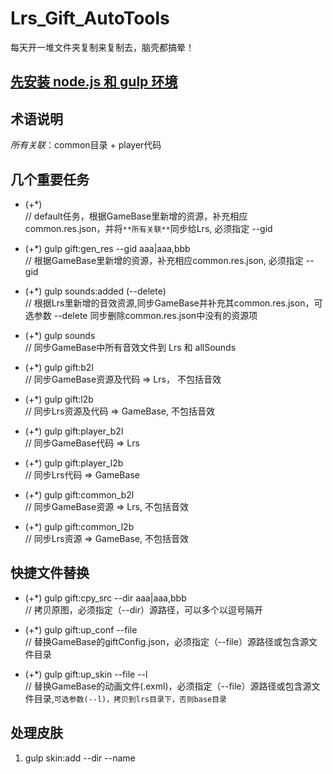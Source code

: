 # Lrs_Gift_AutoTools
  每天开一堆文件夹复制来复制去，脑壳都搞晕！

## [先安装 node.js 和 gulp 环境](https://gulpjs.com/)

## 术语说明
  *所有关联*：common目录 + player代码

## 几个重要任务
  - (+*)                      
  // default任务，根据GameBase里新增的资源，补充相应common.res.json，并将`**所有关联**`同步给Lrs, 必须指定 --gid
  
  - (+*)  gulp gift:gen_res --gid aaa|aaa,bbb    
  // 根据GameBase里新增的资源，补充相应common.res.json, 必须指定 --gid
  
  - (+*)  gulp sounds:added (--delete)           
  // 根据Lrs里新增的音效资源,同步GameBase并补充其common.res.json，可选参数 --delete 同步删除common.res.json中没有的资源项
  
  - (+*)  gulp sounds                
  // 同步GameBase中所有音效文件到 Lrs 和 allSounds
  
  - (+*)  gulp gift:b2l              
  // 同步GameBase资源及代码 => Lrs， 不包括音效
  
  - (+*)  gulp gift:l2b              
  // 同步Lrs资源及代码 => GameBase, 不包括音效
  
  - (+*)  gulp gift:player_b2l       
  // 同步GameBase代码 => Lrs
  
  - (+*)  gulp gift:player_l2b       
  // 同步Lrs代码 => GameBase
  
  - (+*)  gulp gift:common_b2l       
  // 同步GameBase资源 => Lrs, 不包括音效
  
  - (+*)  gulp gift:common_l2b      
  // 同步Lrs资源 => GameBase, 不包括音效
  
 ## 快捷文件替换
  - (+*)  gulp gift:cpy_src --dir aaa|aaa,bbb      
  // 拷贝原图，必须指定（--dir）源路径，可以多个以逗号隔开
  
  - (+*) gulp gift:up_conf --file                 
  // 替换GameBase的giftConfig.json，必须指定（--file）源路径或包含源文件目录
  
  - (+*) gulp gift:up_skin --file --l                 
  // 替换GameBase的动画文件(.exml)，必须指定（--file）源路径或包含源文件目录,`可选参数(--l)，拷贝到lrs目录下，否则base目录`

## 处理皮肤
  1) gulp skin:add --dir --name
